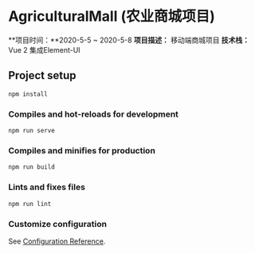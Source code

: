 # AgriculturalMall (农业商城项目)

**项目时间：**2020-5-5 ~ 2020-5-8
**项目描述：** 移动端商城项目
**技术栈：** Vue 2 集成Element-UI


## Project setup
```
npm install
```

### Compiles and hot-reloads for development
```
npm run serve
```

### Compiles and minifies for production
```
npm run build
```

### Lints and fixes files
```
npm run lint
```

### Customize configuration
See [Configuration Reference](https://cli.vuejs.org/config/).
